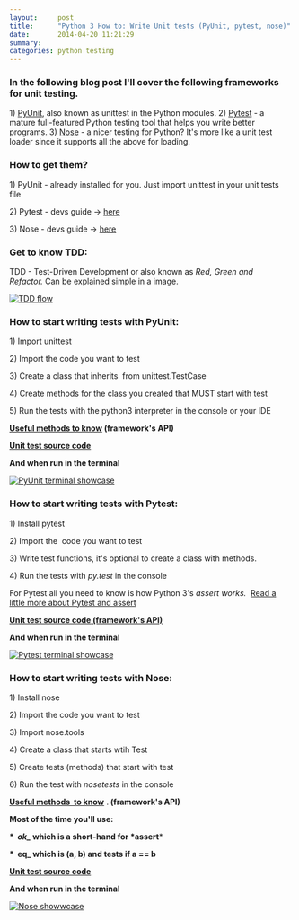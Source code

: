 ```yaml
---
layout:     post
title:      "Python 3 How to: Write Unit tests (PyUnit, pytest, nose)"
date:       2014-04-20 11:21:29
summary:
categories: python testing
---
```


<h3>In the following blog post I'll cover the following frameworks for unit testing.</h3>
<p>​1) <a href="http://pyunit.sourceforge.net/" title="PyUnit ">PyUnit</a>, also known as
unittest in the Python modules.
2) <a href="http://pytest.org/latest/" title="Pytest">Pytest</a> - a mature
full-featured Python testing tool that helps you write better programs.
3) <a href="http://nose.readthedocs.org" title="Nose">Nose</a> - a nicer testing for
Python? It's more like a unit test loader since it supports all the
above for loading.</p>
<h3>How to get them?</h3>
<p>​1) PyUnit - already installed for you. Just import unittest in your
unit tests file</p>
<p>​2) Pytest - devs guide
-> <a href="http://pytest.org/latest/getting-started.html" title="Pytest install guide">here</a></p>
<p>​3) Nose - devs guide ->
<a href="https://nose.readthedocs.org/en/latest/" title="Nose install guide">here</a></p>
<h3>Get to know TDD:</h3>
<p>TDD - Test-Driven Development or also known as <em>Red, Green and
Refactor. </em>Can be explained simple in a image.</p>
<p><a href="http://thejackalofjavascript.com/wp-content/uploads/2014/02/tdd_flow.gif"><img alt="TDD flow" src="http://thejackalofjavascript.com/wp-content/uploads/2014/02/tdd_flow.gif" /></a></p>
<h3>How to start writing tests with PyUnit:</h3>
<p>​1) Import unittest</p>
<p>​2) Import the code you want to test</p>
<p>​3) Create a class that inherits  from unittest.TestCase</p>
<p>​4) Create methods for the class you created that MUST start with test</p>
<p>​5) Run the tests with the python3 interpreter in the console or your
IDE</p>
<p><strong><a href="https://docs.python.org/3.4/library/unittest.html#assert-methods" title="PyUnit methods">Useful methods to
know</a> (framework's
API)</strong></p>
<p><strong><a href="https://github.com/syndbg/Mini-projects/blob/master/Python/Introduction%20to%20unit%20testing%20frameworks/pyunit_bankaccount_simplified.py" title="PyUnit source code">Unit test source
code</a></strong></p>
<p><strong>And when run in the terminal</strong></p>
<p><a href="http://i.imgur.com/kggP1vj.png"><img alt="PyUnit terminal showcase" src="http://i.imgur.com/kggP1vj.png" /></a></p>
<h3>How to start writing tests with Pytest:</h3>
<p>​1) Install pytest</p>
<p>​2) Import the  code you want to test</p>
<p>​3) Write test functions, it's optional to create a class with methods.</p>
<p>​4) Run the tests with <em>py.test</em> in the console</p>
<p>For Pytest all you need to know is how Python 3's <em>assert</em> <em>works.
 </em><a href="http://pytest.org/latest/assert.html" title="Pytest methods">Read a little more about Pytest and
assert</a></p>
<p><strong><a href="https://github.com/syndbg/Mini-projects/blob/master/Python/Introduction%20to%20unit%20testing%20frameworks/pytest_bankaccount_simplified.py" title="PyTest source code">Unit test source code<strong> (framework's
API)</strong></a></strong></p>
<p><strong>And when run in the terminal</strong></p>
<p><a href="http://i.imgur.com/Cpfc0Ed.png"><img alt="Pytest terminal showcase" src="http://i.imgur.com/Cpfc0Ed.png" /></a></p>
<h3>How to start writing tests with Nose:</h3>
<p>​1) Install nose</p>
<p>​2) Import the code you want to test</p>
<p>​3) Import nose.tools</p>
<p>​4) Create a class that starts wtih Test</p>
<p>​5) Create tests (methods) that start with test</p>
<p>​6) Run the test with <em>nosetests</em> in the console</p>
<p><a href="http://nose.readthedocs.org/en/latest/testing_tools.html#module-nose.tools" title="Nose methods"><strong>Useful methods  to
know</strong></a> .<strong> (framework's
API)</strong></p>
<p><strong>Most of the time you'll use:</strong></p>
<p><strong>*  <em>ok_</em> which is a short-hand for *assert</strong>*</p>
<p><strong>*  eq_ which is (a, b) and tests if a == b</strong></p>
<p><strong><a href="https://github.com/syndbg/Mini-projects/blob/master/Python/Introduction%20to%20unit%20testing%20frameworks/nose_bankaccount_simplified.py" title="Nose source code">Unit test source
code</a></strong></p>
<p><strong>And when run in the terminal</strong></p>
<p><a href="http://i.imgur.com/wCaBrhm.png"><img alt="Nose showwcase" src="http://i.imgur.com/wCaBrhm.png" /></a></p>
